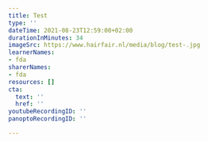```yaml
---
title: Test
type: ''
dateTime: 2021-08-23T12:59:00+02:00
durationInMinutes: 34
imageSrc: https://www.hairfair.nl/media/blog/test-.jpg
learnerNames:
- fda
sharerNames:
- fda
resources: []
cta:
  text: ''
  href: ''
youtubeRecordingID: ''
panoptoRecordingID: ''

---
```

